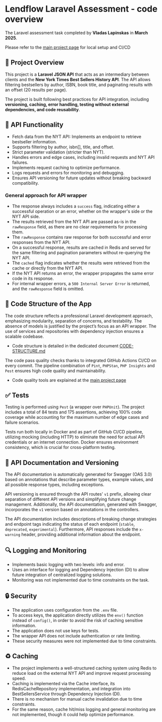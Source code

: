 # Lendflow Laravel Assessment - code overview
The Laravel assessment task completed by **Vladas Lapinskas** in **March 2025**.

Please refer to the [main project page](https://github.com/Lapinskas/test-laravel/blob/main/README.md) for local setup and CI/CD


## 📌 Project Overview

This project is a **Laravel JSON API** that acts as an intermediary between clients and the **New York Times Best Sellers History API**. The API allows filtering bestsellers by author, ISBN, book title, and paginating results with an offset (20 results per page).

The project is built following best practices for API integration, including **versioning, caching, error handling, testing without external dependencies, and code reusability**.

## 🚀 API Functionality

- Fetch data from the NYT API: Implements an endpoint to retrieve bestseller information.
- Supports filtering by author, isbn[], title, and offset.
- Strict parameter validation (stricter than NYT).
- Handles errors and edge cases, including invalid requests and NYT API failures.
- Implements request caching to optimize performance.
- Logs requests and errors for monitoring and debugging.
- Ensures API versioning for future updates without breaking backward compatibility.

### General approach for API wrapper

- The response always includes a `success` flag, indicating either a successful operation or an error, whether on the wrapper's side or the NYT API side.
- The results retrieved from the NYT API are passed as-is in the `rawResponse` field, as there are no clear requirements for processing them.
- The `rawResponse` contains raw response for both successful and error responses from the NYT API.
- On a successful response, results are cached in Redis and served for the same filtering and pagination parameters without re-querying the NYT API.
- The `cached` flag indicates whether the results were retrieved from the cache or directly from the NYT API.
- If the NYT API returns an error, the wrapper propagates the same error code in its response.
- For internal wrapper errors, a `500 Internal Server Error` is returned, and the `rawResponse` field is omitted.


## 📁 Code Structure of the App

The code structure reflects a professional Laravel development approach, emphasizing modularity, separation of concerns, and testability. The absence of models is justified by the project’s focus as an API wrapper. The use of services and repositories with dependency injection ensures a scalable codebase.
- Code structure is detailed in the dedicated document [CODE-STRUCTURE.md](https://github.com/Lapinskas/test-laravel/blob/main/source/CODE-STRUCTURE.md)

The code pass quality checks thanks to integrated GitHub Actions CI/CD on every commit.
The pipeline combination of `Pint`, `PHPStan`, `PHP Insights` and `Pest` ensures high code quality and maintainability.
- Code quality tools are explained at the [main project page](https://github.com/Lapinskas/test-laravel/blob/main/README.md)

## ✅ Tests

Testing is performed using `Pest` (a wrapper over `PHPUnit`). The project includes a total of 84 tests and 175 assertions, achieving 100% code coverage while accounting for the maximum number of edge cases and failure scenarios.

Tests run both locally in Docker and as part of GitHub CI/CD pipeline, utilizing mocking (including HTTP) to eliminate the need for actual API credentials or an internet connection. Docker ensures environment consistency, which is crucial for cross-platform testing.

## 🔖 API Documentation and Versioning

The API documentation is automatically generated for Swagger (OAS 3.0) based on annotations that describe parameter types, example values, and all possible response types, including exceptions.

API versioning is ensured through the API routes' `v1` prefix, allowing clear separation of different API versions and simplifying future change management. Additionally, the API documentation, generated with Swagger, incorporates the `v1` version based on annotations in the controllers.  

The API documentation includes descriptions of breaking change strategies and endpoint tags indicating the status of each endpoint (`stable`, `deprecated`, `experimental`). Furthermore, API responses include the `x-warning` header, providing additional information about the endpoint.

## 🔍 Logging and Monitoring

- Implements basic logging with two levels: info and error.
- Uses an interface for logging and Dependency Injection (DI) to allow future integration of centralized logging solutions.
- Monitoring was not implemented due to time constraints on the task.

## 🔒 Security

- The application uses configuration from the `.env` file.
- To access keys, the application directly utilizes the `env()` function instead of `config()`, in order to avoid the risk of caching sensitive information.
- The application does not use keys for tests.
- The wrapper API does not include authentication or rate limiting.
- These security measures were not implemented due to time constraints.

## ♻️ Caching

- The project implements a well-structured caching system using Redis to reduce load on the external NYT API and improve request processing speed.
- Caching is implemented via the Cache interface, its RedisCacheRepository implementation, and integration into BestSellersService through Dependency Injection (DI).
- There is no mechanism for manual cache invalidation due to time constraints.
- For the same reason, cache hit/miss logging and general monitoring are not implemented, though it could help optimize performance.

